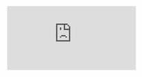 ![Create, Export and Import database with Azure PowerShell](https://github.com/jamalshahverdiev/arm-powershell-codes/blob/master/Azure-PowerShell-Docs/Azure-RG-Create-Export-Import-Database.md)
